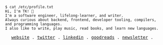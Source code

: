 ```console
$ cat /etc/profile.txt
Hi, I'm TK! 👋
I'm a software engineer, lifelong-learner, and writer.
Always curious about backend, frontend, developer tooling, compilers, and programming languages.
I also like to write, play music, read books, and learn new languages.
```

<p align="center">
  <samp>
    <a href="https://iamtk.co">website</a> .
    <a href="https://twitter.com/leandrotk_">twitter</a> .
    <a href="https://linkedin.com/in/imtk">linkedin</a> .
    <a href="https://goodreads.com/iamteekay">goodreads</a> .
    <a href="https://teekay.substack.com">newsletter</a> .
  </samp>
</p>
